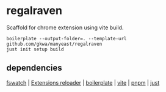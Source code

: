 # regalraven

Scaffold for chrome extension using vite build.

```
boilerplate --output-folder=. --template-url github.com/gkwa/manyeast/regalraven
just init setup build
```

## dependencies


[fswatch](https://emcrisostomo.github.io/fswatch/) |
[Extensions reloader](https://chromewebstore.google.com/detail/extensions-reloader/fimgfedafeadlieiabdeeaodndnlbhid) |
[boilerplate](https://github.com/gruntwork-io/boilerplate?tab=readme-ov-file#boilerplate) |
[vite](https://vite.dev) |
[pnpm](https://pnpm.io) |
[just](https://github.com/casey/just/blob/master/README.md#just)


